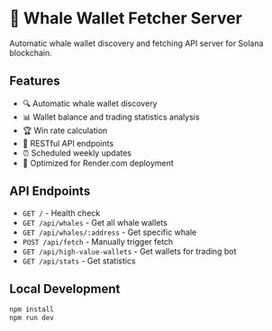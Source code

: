 # 🐋 Whale Wallet Fetcher Server

Automatic whale wallet discovery and fetching API server for Solana blockchain.

## Features

- 🔍 Automatic whale wallet discovery
- 📊 Wallet balance and trading statistics analysis
- 🏆 Win rate calculation
- 📡 RESTful API endpoints
- ⏰ Scheduled weekly updates
- 🚀 Optimized for Render.com deployment

## API Endpoints

- `GET /` - Health check
- `GET /api/whales` - Get all whale wallets
- `GET /api/whales/:address` - Get specific whale
- `POST /api/fetch` - Manually trigger fetch
- `GET /api/high-value-wallets` - Get wallets for trading bot
- `GET /api/stats` - Get statistics

## Local Development

```bash
npm install
npm run dev